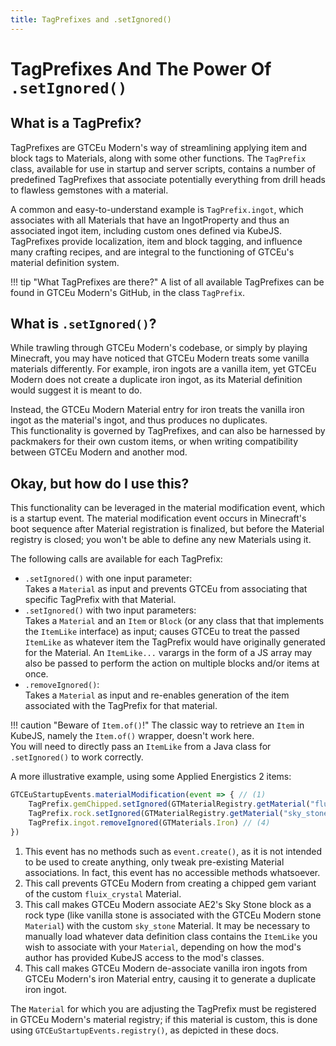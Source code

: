 ```yaml
---
title: TagPrefixes and .setIgnored()
---
```



# TagPrefixes And The Power Of `.setIgnored()`

## What is a TagPrefix?

TagPrefixes are GTCEu Modern's way of streamlining applying item and block tags to Materials, along with some other
functions. The `TagPrefix` class, available for use in startup and server scripts, contains a number of predefined
TagPrefixes that associate potentially everything from drill heads to flawless gemstones with a material.

A common and easy-to-understand example is `TagPrefix.ingot`, which associates with all Materials that have an
IngotProperty and thus an associated ingot item, including custom ones defined via KubeJS.  
TagPrefixes provide localization, item and block tagging, and influence many crafting recipes, and are integral to the
functioning of GTCEu's material definition system.

!!! tip "What TagPrefixes are there?"
A list of all available TagPrefixes can be found in GTCEu Modern's GitHub, in the class `TagPrefix`.


## What is `.setIgnored()`?

While trawling through GTCEu Modern's codebase, or simply by playing Minecraft, you may have noticed that GTCEu Modern
treats some vanilla materials differently. For example, iron ingots are a vanilla item, yet GTCEu Modern does not create
a duplicate iron ingot, as its Material definition would suggest it is meant to do.

Instead, the GTCEu Modern Material entry for iron treats the vanilla iron ingot as the material's ingot, and thus
produces no duplicates.  
This functionality is governed by TagPrefixes, and can also be harnessed by packmakers for their own custom items, or
when writing compatibility between GTCEu Modern and another mod.


## Okay, but how do I use this?

This functionality can be leveraged in the material modification event, which is a startup event.
The material modification event occurs in Minecraft's boot sequence after Material registration is finalized, but before
the Material registry is closed; you won't be able to define any new Materials using it.

The following calls are available for each TagPrefix:

- `.setIgnored()` with one input parameter:  
  Takes a `Material` as input and prevents GTCEu from associating that specific TagPrefix with that Material.
- `.setIgnored()` with two input parameters:  
  Takes a `Material` and an `Item` or `Block` (or any class that that implements the `ItemLike` interface) as input;
  causes GTCEu to treat the passed `ItemLike` as whatever item the TagPrefix would have originally generated for the
  Material. An `ItemLike...` varargs in the form of a JS array may also be passed to perform the action on multiple
  blocks and/or items at once.
- `.removeIgnored()`:  
  Takes a `Material` as input and re-enables generation of the item associated with the TagPrefix for that material.

!!! caution "Beware of `Item.of()`!"
The classic way to retrieve an `Item` in KubeJS, namely the `Item.of()` wrapper, doesn't work here.  
You will need to directly pass an `ItemLike` from a Java class for `.setIgnored()` to work correctly.

A more illustrative example, using some Applied Energistics 2 items:

```js title="setignored_usage_example.js"
GTCEuStartupEvents.materialModification(event => { // (1)
    TagPrefix.gemChipped.setIgnored(GTMaterialRegistry.getMaterial("fluix_crystal")) // (2)
    TagPrefix.rock.setIgnored(GTMaterialRegistry.getMaterial("sky_stone"), AEBlocks.SKY_STONE_BLOCK) // (3)
    TagPrefix.ingot.removeIgnored(GTMaterials.Iron) // (4)
})
```

1. This event has no methods such as `event.create()`, as it is not intended to be used to create anything, only tweak
   pre-existing Material associations. In fact, this event has no accessible methods whatsoever.
2. This call prevents GTCEu Modern from creating a chipped gem variant of the custom `fluix_crystal` Material.
3. This call makes GTCEu Modern associate AE2's Sky Stone block as a rock type (like vanilla stone is associated with
   the GTCEu Modern stone `Material`) with the custom `sky_stone` Material. It may be necessary to manually load
   whatever data definition class contains the `ItemLike` you wish to associate with your `Material`, depending on how
   the mod's author has provided KubeJS access to the mod's classes.
4. This call makes GTCEu Modern de-associate vanilla iron ingots from GTCEu Modern's iron Material entry, causing it to
   generate a duplicate iron ingot.

The `Material` for which you are adjusting the TagPrefix must be registered in GTCEu Modern's material registry; if this
material is custom, this is done using `GTCEuStartupEvents.registry()`, as depicted in these docs.
